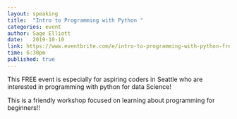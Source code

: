 ```yaml
---
layout: speaking
title:  "Intro to Programming with Python "
categories: event
author: Sage Elliott
date:   2019-10-10
link: https://www.eventbrite.com/e/intro-to-programming-with-python-free-tickets-74229742157
time: 6:30pm
published: true
---
```


This FREE event is especially for aspiring coders in Seattle who are interested in programming with python for data Science!

This is a friendly workshop focused on learning about programming for beginners!!
